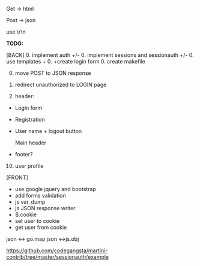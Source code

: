 Get -> html

Post -> json

use \r\n

**TODO:**

[BACK]
0. implement auth +/-
0. implement sessions and sessionauth +/-
0. use templates +
0. +create login form
0. create makefile

0. move POST to JSON response

0. redirect unauthorized to LOGIN page

0. header:
+ Login form
+ Registration
+ User name + logout button

    Main header
+ footer?
10. user profile

[FRONT]

* use google jquery and bootstrap
* add forms validation
* js var_dump
* js  JSON response writer
* $.cookie
* set user to cookie
* get user from cookie

json <-> go.map
json <->js.obj

https://github.com/codegangsta/martini-contrib/tree/master/sessionauth/example